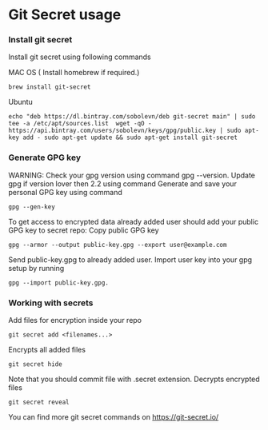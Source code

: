 # Git Secret usage
### Install git secret
Install git secret using following commands

MAC OS ( Install homebrew if required.)
```
brew install git-secret
```
Ubuntu
```
echo "deb https://dl.bintray.com/sobolevn/deb git-secret main" | sudo tee -a /etc/apt/sources.list  wget -qO - https://api.bintray.com/users/sobolevn/keys/gpg/public.key | sudo apt-key add - sudo apt-get update && sudo apt-get install git-secret
```
### Generate GPG key
WARNING: Check your gpg version using command gpg --version. Update gpg if version lover then 2.2 using command
Generate and save your personal GPG key using command
```
gpg --gen-key
```

To get access to encrypted data already added user should add your public GPG key to secret repo:
Copy public GPG key
```
gpg --armor --output public-key.gpg --export user@example.com
```
Send public-key.gpg to already added user. 
Import user key into your gpg setup by running 
```
gpg --import public-key.gpg. 
```
 ### Working with secrets
 Add files for encryption inside your repo
```
git secret add <filenames...>
``` 
Encrypts all added files
```
git secret hide
``` 
Note that you should commit file with .secret extension.
Decrypts  encrypted files
```
git secret reveal
``` 
You can find more git secret commands on https://git-secret.io/
